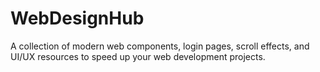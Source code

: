 # WebDesignHub
A collection of modern web components, login pages, scroll effects, and UI/UX resources to speed up your web development projects.
